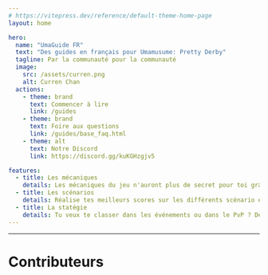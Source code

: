 ```yaml
---
# https://vitepress.dev/reference/default-theme-home-page
layout: home

hero:
  name: "UmaGuide FR"
  text: "Des guides en français pour Umamusume: Pretty Derby"
  tagline: Par la communauté pour la communauté
  image: 
    src: /assets/curren.png
    alt: Curren Chan
  actions:
    - theme: brand
      text: Commencer à lire
      link: /guides
    - theme: brand
      text: Foire aux questions
      link: /guides/base_faq.html
    - theme: alt
      text: Notre Discord
      link: https://discord.gg/kuKGHzgjv5

features:
  - title: Les mécaniques
    details: Les mécaniques du jeu n'auront plus de secret pour toi grâce à ces explications
  - title: Les scénarios
    details: Réalise tes meilleurs scores sur les différents scénario en suivant ces conseils
  - title: La statégie
    details: Tu veux te classer dans les événements ou dans le PvP ? Deviens un véritable statège 
---
```

---

# Contributeurs
<VPTeamMembersList></VPTeamMembersList>